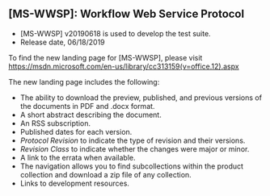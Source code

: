 ## [MS-WWSP]: Workflow Web Service Protocol
- [MS-WWSP] v20190618 is used to develop the test suite.
- Release date, 06/18/2019

To find the new landing page for [MS-WWSP], please visit https://msdn.microsoft.com/en-us/library/cc313159(v=office.12).aspx

The new landing page includes the following:
- The ability to download the preview, published, and previous versions of the documents in PDF and .docx format.
- A short abstract describing the document.
- An RSS subscription.
- Published dates for each version.
- *Protocol Revision* to indicate the type of revision and their versions.
- *Revision Class* to indicate whether the changes were major or minor.
- A link to the errata when available.
- The navigation allows you to find subcollections within the product collection and download a zip file of any collection.
- Links to development resources.